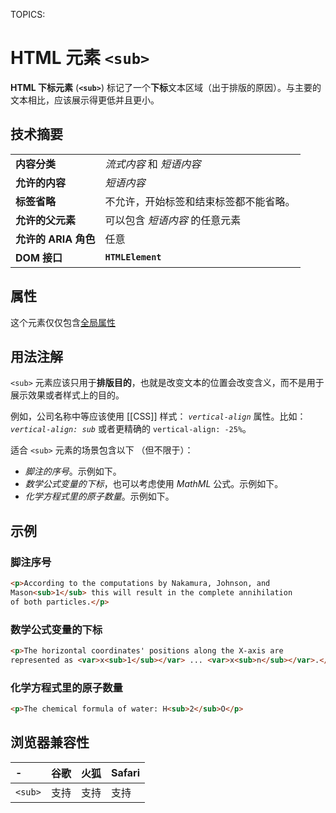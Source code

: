 TOPICS: <sub>

# HTML 元素 `<sub>`

**HTML 下标元素** (**`<sub>`**) 标记了一个**下标**文本区域（出于排版的原因）。与主要的文本相比，应该展示得更低并且更小。

## 技术摘要

|  |  |
| :-- | :-- |
| **内容分类** | *流式内容* 和 *短语内容* |
| **允许的内容** | *短语内容* |
| **标签省略** | 不允许，开始标签和结束标签都不能省略。 |
| **允许的父元素** | 可以包含 *短语内容* 的任意元素 |
| **允许的 ARIA 角色** | 任意 |
| **DOM 接口** | **`HTMLElement`** |

## 属性

这个元素仅仅包含[全局属性](/zh-hans/webfrontend/HTML_Global_Attributes)

## 用法注解

`<sub>` 元素应该只用于**排版目的**，也就是改变文本的位置会改变含义，而不是用于展示效果或者样式上的目的。

例如，公司名称中等应该使用 [[CSS]] 样式： *`vertical-align`* 属性。比如：*`vertical-align: sub`* 或者更精确的 `vertical-align: -25%`。

适合 `<sub>` 元素的场景包含以下 （但不限于）：

- *脚注的序号*。示例如下。
- *数学公式变量的下标*，也可以考虑使用 *MathML* 公式。示例如下。
- *化学方程式里的原子数量*。示例如下。

## 示例

### 脚注序号

```html
<p>According to the computations by Nakamura, Johnson, and
Mason<sub>1</sub> this will result in the complete annihilation
of both particles.</p>
```

### 数学公式变量的下标

```html
<p>The horizontal coordinates' positions along the X-axis are
represented as <var>x<sub>1</sub></var> ... <var>x<sub>n</sub></var>.</p>
```

### 化学方程式里的原子数量

```html
<p>The chemical formula of water: H<sub>2</sub>O</p>
```

## 浏览器兼容性

| - | 谷歌 | 火狐 | Safari |
| :--- | :--- | :--- | :--- |
| `<sub>` | 支持 | 支持 | 支持 |
